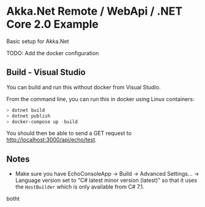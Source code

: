 # Akka.Net Remote / WebApi / .NET Core 2.0 Example

Basic setup for Akka.Net 

TODO: Add the docker configuration

## Build - Visual Studio

You can build and run this without docker from Visual Studio. 

From the command line, you can run this in docker using Linux containers:

```powershell
> dotnet build
> dotnet publish
> docker-compose up -build
```

You should then be able to send a GET request to [http://localhost:3000/api/echo/test](http://localhost:3000/api/echo/test).

## Notes

- Make sure you have EchoConsoleApp -> Build -> Advanced Settings... -> Language version set to "C# latest minor version (latest)" so that it uses the `HostBuilder` which is only available from C# 7.1.

botht 
